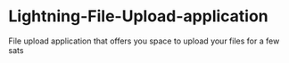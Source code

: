 # Lightning-File-Upload-application
File upload application that offers you space to upload your files for a few sats 
